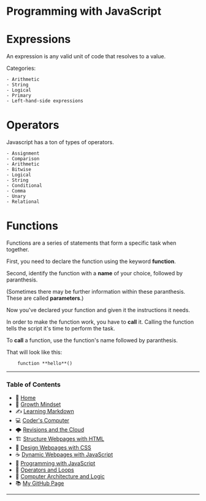 
# Programming with JavaScript

# Expressions

An expression is any valid unit of code that resolves to a value.

Categories:

    - Arithmetic
    - String
    - Logical
    - Primary
    - Left-hand-side expressions

# Operators

Javascript has a ton of types of operators.

    - Assignment
    - Comparison
    - Arithmetic
    - Bitwise
    - Logical
    - String
    - Conditional
    - Comma
    - Unary
    - Relational 

# Functions

Functions are a series of statements that form a specific task when together. 

First, you need to declare the function using the keyword **function**. 

Second, identify the function with a **name** of your choice, followed by paranthesis. 

(Sometimes there may be further information within these paranthesis. These are called **parameters**.)

Now you've declared your function and given it the instructions it needs. 

In order to make the function work, you have to **call** it. Calling the function tells the script it's time to perform the task. 

To **call** a function, use the function's name followed by paranthesis. 

That will look like this:

        function **hello**()

_____

### **Table of Contents**

- 🏡 [Home](/README.md)
- 💭 [Growth Mindset](102/growthmindset.md)
- ✍️ [Learning Markdown](102/learningmarkdown.md)
- 💻 [Coder's Computer](102/coderscomputer.md)
- 🌩️ [Revisions and the Cloud](102/revisionscloud.md)
- 🏗️ [Structure Webpages with HTML](102/structure.md)
- 🎨 [Design Webpages with CSS](102/designcss.md)
- ☕ [Dynamic Webpages with JavaScript](102/dynamicjava.md)
- 🌵 [Programming with JavaScript](102/programjs.md)
- 🤖 [Operators and Loops](102/operloops.md)
- 🧮 [Computer Architecture and Logic](102/comparchlogic.md)
- 📚 [My GitHub Page](https://github.com/mistidinzy)

_____

